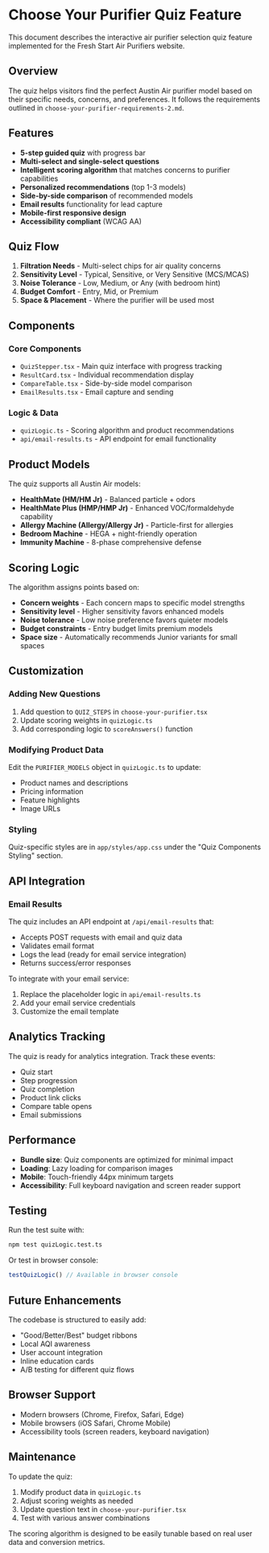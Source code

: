 # Choose Your Purifier Quiz Feature

This document describes the interactive air purifier selection quiz feature implemented for the Fresh Start Air Purifiers website.

## Overview

The quiz helps visitors find the perfect Austin Air purifier model based on their specific needs, concerns, and preferences. It follows the requirements outlined in `choose-your-purifier-requirements-2.md`.

## Features

- **5-step guided quiz** with progress bar
- **Multi-select and single-select questions**
- **Intelligent scoring algorithm** that matches concerns to purifier capabilities
- **Personalized recommendations** (top 1-3 models)
- **Side-by-side comparison** of recommended models
- **Email results** functionality for lead capture
- **Mobile-first responsive design**
- **Accessibility compliant** (WCAG AA)

## Quiz Flow

1. **Filtration Needs** - Multi-select chips for air quality concerns
2. **Sensitivity Level** - Typical, Sensitive, or Very Sensitive (MCS/MCAS)
3. **Noise Tolerance** - Low, Medium, or Any (with bedroom hint)
4. **Budget Comfort** - Entry, Mid, or Premium
5. **Space & Placement** - Where the purifier will be used most

## Components

### Core Components
- `QuizStepper.tsx` - Main quiz interface with progress tracking
- `ResultCard.tsx` - Individual recommendation display
- `CompareTable.tsx` - Side-by-side model comparison
- `EmailResults.tsx` - Email capture and sending

### Logic & Data
- `quizLogic.ts` - Scoring algorithm and product recommendations
- `api/email-results.ts` - API endpoint for email functionality

## Product Models

The quiz supports all Austin Air models:

- **HealthMate (HM/HM Jr)** - Balanced particle + odors
- **HealthMate Plus (HMP/HMP Jr)** - Enhanced VOC/formaldehyde capability
- **Allergy Machine (Allergy/Allergy Jr)** - Particle-first for allergies
- **Bedroom Machine** - HEGA + night-friendly operation
- **Immunity Machine** - 8-phase comprehensive defense

## Scoring Logic

The algorithm assigns points based on:

- **Concern weights** - Each concern maps to specific model strengths
- **Sensitivity level** - Higher sensitivity favors enhanced models
- **Noise tolerance** - Low noise preference favors quieter models
- **Budget constraints** - Entry budget limits premium models
- **Space size** - Automatically recommends Junior variants for small spaces

## Customization

### Adding New Questions
1. Add question to `QUIZ_STEPS` in `choose-your-purifier.tsx`
2. Update scoring weights in `quizLogic.ts`
3. Add corresponding logic to `scoreAnswers()` function

### Modifying Product Data
Edit the `PURIFIER_MODELS` object in `quizLogic.ts` to update:
- Product names and descriptions
- Pricing information
- Feature highlights
- Image URLs

### Styling
Quiz-specific styles are in `app/styles/app.css` under the "Quiz Components Styling" section.

## API Integration

### Email Results
The quiz includes an API endpoint at `/api/email-results` that:
- Accepts POST requests with email and quiz data
- Validates email format
- Logs the lead (ready for email service integration)
- Returns success/error responses

To integrate with your email service:
1. Replace the placeholder logic in `api/email-results.ts`
2. Add your email service credentials
3. Customize the email template

## Analytics Tracking

The quiz is ready for analytics integration. Track these events:
- Quiz start
- Step progression
- Quiz completion
- Product link clicks
- Compare table opens
- Email submissions

## Performance

- **Bundle size**: Quiz components are optimized for minimal impact
- **Loading**: Lazy loading for comparison images
- **Mobile**: Touch-friendly 44px minimum targets
- **Accessibility**: Full keyboard navigation and screen reader support

## Testing

Run the test suite with:
```bash
npm test quizLogic.test.ts
```

Or test in browser console:
```javascript
testQuizLogic() // Available in browser console
```

## Future Enhancements

The codebase is structured to easily add:
- "Good/Better/Best" budget ribbons
- Local AQI awareness
- User account integration
- Inline education cards
- A/B testing for different quiz flows

## Browser Support

- Modern browsers (Chrome, Firefox, Safari, Edge)
- Mobile browsers (iOS Safari, Chrome Mobile)
- Accessibility tools (screen readers, keyboard navigation)

## Maintenance

To update the quiz:
1. Modify product data in `quizLogic.ts`
2. Adjust scoring weights as needed
3. Update question text in `choose-your-purifier.tsx`
4. Test with various answer combinations

The scoring algorithm is designed to be easily tunable based on real user data and conversion metrics.
